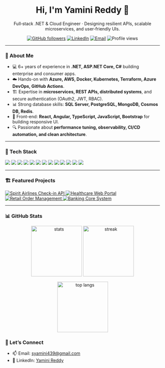 <!-- Profile README for Yamini Reddy -->

<div align="center">
  <h1>Hi, I'm Yamini Reddy 👋</h1>
  <p>
    Full‑stack .NET & Cloud Engineer · Designing resilient APIs, scalable microservices, and user‑friendly UIs.
  </p>

  <!-- Badges -->
  <a href="https://github.com/YOUR-GITHUB-USERNAME"><img alt="GitHub followers" src="https://img.shields.io/github/followers/YOUR-GITHUB-USERNAME?style=for-the-badge&logo=github"></a>
  <a href="https://www.linkedin.com/in/yamini-14b529217/"><img alt="LinkedIn" src="https://img.shields.io/badge/LinkedIn-0A66C2?style=for-the-badge&logo=linkedin&logoColor=white"></a>
  <a href="mailto:syamini439@gmail.com"><img alt="Email" src="https://img.shields.io/badge/Email-Contact%20Me-8B89CC?style=for-the-badge&logo=gmail&logoColor=white"></a>
  <img alt="Profile views" src="https://komarev.com/ghpvc/?username=YOUR-GITHUB-USERNAME&style=for-the-badge"/>
</div>

---

### 🚀 About Me
- 💻 6+ years of experience in **.NET, ASP.NET Core, C#** building enterprise and consumer apps.
- ☁️ Hands-on with **Azure, AWS, Docker, Kubernetes, Terraform, Azure DevOps, GitHub Actions**.
- 🏗️ Expertise in **microservices, REST APIs, distributed systems**, and secure authentication (OAuth2, JWT, RBAC).
- 📊 Strong database skills: **SQL Server, PostgreSQL, MongoDB, Cosmos DB, Redis**.
- 🎨 Front-end: **React, Angular, TypeScript, JavaScript, Bootstrap** for building responsive UI.
- 🔍 Passionate about **performance tuning, observability, CI/CD automation, and clean architecture**.

---

### 🧰 Tech Stack
<p>
  <img src="https://img.shields.io/badge/C%23-239120?logo=csharp&logoColor=white&labelColor=gray" />
  <img src="https://img.shields.io/badge/.NET-512BD4?logo=dotnet&logoColor=white&labelColor=gray" />
  <img src="https://img.shields.io/badge/ASP.NET%20Core-512BD4?logo=dotnet&logoColor=white&labelColor=gray" />
  <img src="https://img.shields.io/badge/React-20232A?logo=react&logoColor=61DAFB&labelColor=gray" />
  <img src="https://img.shields.io/badge/Angular-DD0031?logo=angular&logoColor=white&labelColor=gray" />
  <img src="https://img.shields.io/badge/Azure-0078D4?logo=microsoftazure&logoColor=white&labelColor=gray" />
  <img src="https://img.shields.io/badge/AWS-232F3E?logo=amazonaws&logoColor=white&labelColor=gray" />
  <img src="https://img.shields.io/badge/Kubernetes-326CE5?logo=kubernetes&logoColor=white&labelColor=gray" />
  <img src="https://img.shields.io/badge/SQL%20Server-CC2927?logo=microsoftsqlserver&logoColor=white&labelColor=gray" />
  <img src="https://img.shields.io/badge/PostgreSQL-4169E1?logo=postgresql&logoColor=white&labelColor=gray" />
  <img src="https://img.shields.io/badge/Redis-DC382D?logo=redis&logoColor=white&labelColor=gray" />
  <img src="https://img.shields.io/badge/Docker-2496ED?logo=docker&logoColor=white&labelColor=gray" />
  <img src="https://img.shields.io/badge/GitHub%20Actions-333?logo=githubactions&logoColor=white&labelColor=gray" />
</p>

---

### 🏗️ Featured Projects
<div align="left">
  <a href="https://github.com/YOUR-GITHUB-USERNAME/airline-checkin-api">
    <img src="https://github-readme-stats.vercel.app/api/pin/?username=YOUR-GITHUB-USERNAME&repo=airline-checkin-api&hide_border=true" alt="Spirit Airlines Check-in API"/>
  </a>
  <a href="https://github.com/YOUR-GITHUB-USERNAME/healthcare-portal">
    <img src="https://github-readme-stats.vercel.app/api/pin/?username=YOUR-GITHUB-USERNAME&repo=healthcare-portal&hide_border=true" alt="Healthcare Web Portal"/>
  </a>
  <a href="https://github.com/YOUR-GITHUB-USERNAME/retail-order-mgmt">
    <img src="https://github-readme-stats.vercel.app/api/pin/?username=YOUR-GITHUB-USERNAME&repo=retail-order-mgmt&hide_border=true" alt="Retail Order Management"/>
  </a>
  <a href="https://github.com/YOUR-GITHUB-USERNAME/banking-core-system">
    <img src="https://github-readme-stats.vercel.app/api/pin/?username=YOUR-GITHUB-USERNAME&repo=banking-core-system&hide_border=true" alt="Banking Core System"/>
  </a>
</div>

---

### 📊 GitHub Stats
<p align="center">
  <img height="165" src="https://github-readme-stats.vercel.app/api?username=YOUR-GITHUB-USERNAME&show_icons=true&rank_icon=github&hide_border=true&theme=transparent" alt="stats" />
  <img height="165" src="https://streak-stats.demolab.com?user=YOUR-GITHUB-USERNAME&hide_border=true&theme=transparent" alt="streak" />
</p>
<p align="center">
  <img height="165" src="https://github-readme-stats.vercel.app/api/top-langs/?username=YOUR-GITHUB-USERNAME&layout=compact&hide_border=true&theme=transparent" alt="top langs" />
</p>


### 🤝 Let’s Connect
- 📫 Email: syamini439@gmail.com
- 💼 LinkedIn: [Yamini Reddy](https://www.linkedin.com/in/yamini-14b529217/)
